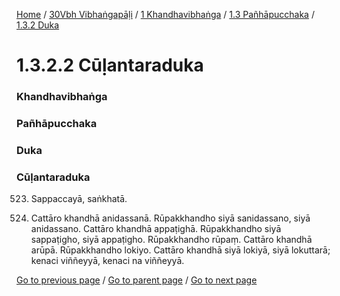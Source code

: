 
[Home](/) / [30Vbh Vibhaṅgapāḷi](/tipitaka/30Vbh.md) / [1 Khandhavibhaṅga](/tipitaka/30Vbh/1.md) / [1.3 Pañhāpucchaka](/tipitaka/30Vbh/1/1.3.md) / [1.3.2 Duka](/tipitaka/30Vbh/1/1.3/1.3.2.md)

# 1.3.2.2 Cūḷantaraduka

### Khandhavibhaṅga

### Pañhāpucchaka

### Duka

### Cūḷantaraduka

523. Sappaccayā, saṅkhatā.

524. Cattāro khandhā anidassanā. Rūpakkhandho siyā sanidassano, siyā anidassano. Cattāro khandhā appaṭighā. Rūpakkhandho siyā sappaṭigho, siyā appaṭigho. Rūpakkhandho rūpaṃ. Cattāro khandhā arūpā. Rūpakkhandho lokiyo. Cattāro khandhā siyā lokiyā, siyā lokuttarā; kenaci viññeyyā, kenaci na viññeyyā.

[Go to previous page](/tipitaka/30Vbh/1/1.3/1.3.2/1.3.2.1.md) / [Go to parent page](/tipitaka/30Vbh/1/1.3/1.3.2.md) / [Go to next page](/tipitaka/30Vbh/1/1.3/1.3.2/1.3.2.3.md)


